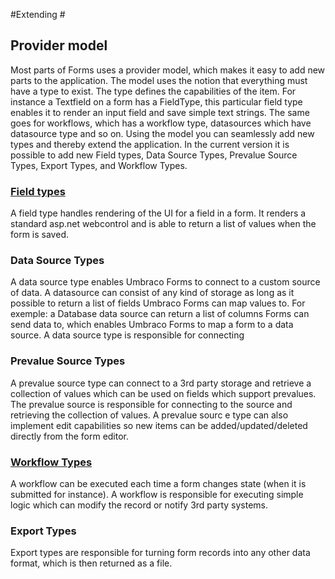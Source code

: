 #Extending #

## Provider model ##
Most parts of Forms uses a provider model, which makes it easy to add new parts to the application.
The model uses the notion that everything must have a type to exist. The type defines the capabilities of the item. For instance a Textfield on a form has a FieldType, this particular field type enables it to render an input field and save simple text strings. The same goes for workflows, which has a workflow type, datasources which have datasource type and so on. Using the model you can seamlessly add new types and thereby extend the application.
In the current version it is possible to add new Field types, Data Source Types, Prevalue Source Types, Export Types, and Workflow Types.

### [Field types](Adding-a-Fieldtype.md) ###
A field type handles rendering of the UI for a field in a form. It renders a standard asp.net webcontrol and is able to return a list of values when the form is saved.

### Data Source Types ###
A data source type enables Umbraco Forms to connect to a custom source of data. A datasource can consist of any kind of storage as long as it possible to return a list of fields Umbraco Forms can map values to. For exemple: a Database data source can return a list of columns Forms can send data to, which enables Umbraco Forms to map a form to a data source. A data source type is responsible for connecting

### Prevalue Source Types ###
A prevalue source type can connect to a 3rd party storage and retrieve a collection of values which can be used on fields which support prevalues. The prevalue source is responsible for connecting to the source and retrieving the collection of values. A prevalue sourc e type can also implement edit capabilities so new items can be added/updated/deleted directly from the form editor.

### [Workflow Types](Adding-a-Workflowtype.md) ###
A workflow can be executed each time a form changes state (when it is submitted for instance). A workflow is responsible for executing simple logic which can modify the record or notify 3rd party systems.

### Export Types ###
Export types are responsible for turning form records into any other data format, which is then returned as a file.
